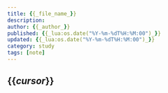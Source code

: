 ```yaml
---
title: {{_file_name_}}
description:
author: {{_author_}}
published: {{_lua:os.date("%Y-%m-%dT%H:%M:00")_}}
updated: {{_lua:os.date("%Y-%m-%dT%H:%M:00")_}}
category: study
tags: [note]
---
```


## {{_cursor_}}
